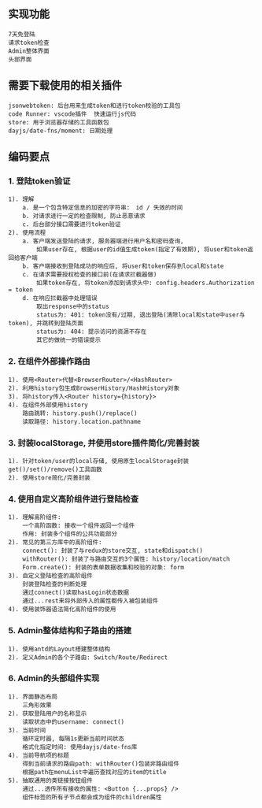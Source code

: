 ## 实现功能
    7天免登陆
    请求token检查
    Admin整体界面
    头部界面

## 需要下载使用的相关插件
    jsonwebtoken: 后台用来生成token和进行token校验的工具包
    code Runner: vscode插件  快速运行js代码
    store: 用于浏览器存储的工具函数包
    dayjs/date-fns/moment: 日期处理

## 编码要点
### 1. 登陆token验证
    1). 理解
        a. 是一个包含特定信息的加密的字符串:　id / 失效的时间
        b. 对请求进行一定的检查限制, 防止恶意请求
        c. 后台部分接口需要进行token验证
    2). 使用流程
        a. 客户端发送登陆的请求, 服务器端进行用户名和密码查询, 
            如果user存在, 根据user的id值生成token(指定了有效期), 将user和token返回给客户端
        b. 客户端接收到登陆成功的响应后, 将user和token保存到local和state
        c. 在请求需要授权检查的接口前(在请求拦截器做)
            如果token存在, 将token添加到请求头中: config.headers.Authorization = token
        d. 在响应拦截器中处理错误
            取出response中的status
            status为: 401: token没有/过期, 退出登陆(清除local和state中user与token), 并跳转到登陆页面
            status为: 404: 提示访问的资源不存在
            其它的做统一的错误提示

### 2. 在组件外部操作路由
    1). 使用<Router>代替<BrowserRouter>/<HashRouter>
    2). 利用history包生成BrowserHistory/HashHistory对象
    3). 将history传入<Router history={history}>
    4). 在组件外部使用history
        路由跳转: history.push()/replace()
        读取路径: history.location.pathname

### 3. 封装localStorage, 并使用store插件简化/完善封装
    1). 针对token/user的local存储, 使用原生localStorage封装get()/set()/remove()工具函数
    2). 使用store简化/完善封装

### 4. 使用自定义高阶组件进行登陆检查
    1). 理解高阶组件:
        一个高阶函数: 接收一个组件返回一个组件
        作用: 封装多个组件的公共功能部分
    2). 常见的第三方库中的高阶组件:
        connect(): 封装了与redux的store交互, state和dispatch()
        withRouter(): 封装了与路由交互的3个属性: history/location/match
        Form.create(): 封装的表单数据收集和校验的对象: form
    3). 自定义登陆检查的高阶组件
        封装登陆检查的判断处理
        通过connect()读取hasLogin状态数据
        通过...rest来将外部传入的属性都传入被包装组件
    4). 使用装饰器语法简化高阶组件的使用

### 5. Admin整体结构和子路由的搭建
    1). 使用antd的Layout搭建整体结构
    2). 定义Admin的各个子路由: Switch/Route/Redirect

### 6. Admin的头部组件实现
    1). 界面静态布局
        三角形效果
    2). 获取登陆用户的名称显示
        读取状态中的username: connect()
    3). 当前时间
        循环定时器, 每隔1s更新当前时间状态
        格式化指定时间: 使用dayjs/date-fns库
    4). 当前导航项的标题
        得到当前请求的路由path: withRouter()包装非路由组件
        根据path在menuList中遍历查找对应的item的title
    5). 抽取通用的类链接按钮组件
        通过...透传所有接收的属性: <Button {...props} />
        组件标签的所有子节点都会成为组件的children属性
    
    




